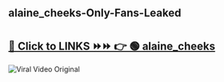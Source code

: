 
 ## alaine_cheeks-Only-Fans-Leaked

# <h2><a href="https://clipsfans.com/alaine_cheeks&ref=git">🔗 Click to LINKS ⏩⏩ 👉 🟢 alaine_cheeks </a></h2>

<a href="https://clipsfans.com/alaine_cheeks&ref=git" rel="nofollow" data-target="animated-image.originalLink"><img src="https://i.ibb.co.com/xMMVF88/686577567.gif" alt="Viral Video Original" style="max-width: 100%; display: inline-block;" data-target="animated-image.originalImage"></a>
